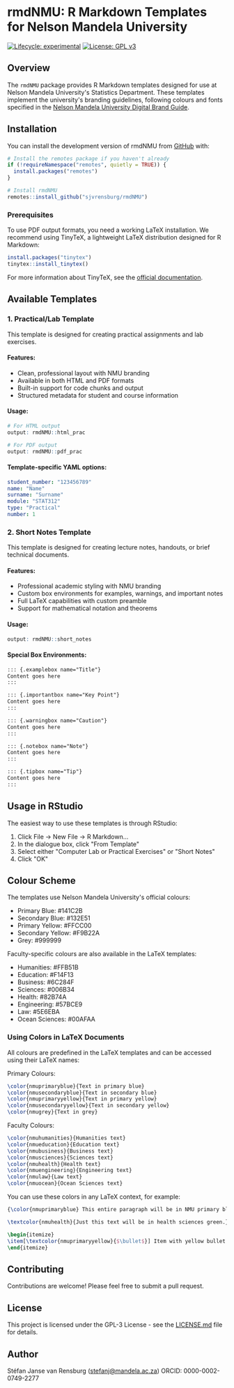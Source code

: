 # rmdNMU: R Markdown Templates for Nelson Mandela University

<!-- badges: start -->
[![Lifecycle: experimental](https://img.shields.io/badge/lifecycle-experimental-orange.svg)](https://lifecycle.r-lib.org/articles/stages.html#experimental)
[![License: GPL v3](https://img.shields.io/badge/License-GPLv3-blue.svg)](https://www.gnu.org/licenses/gpl-3.0)
<!-- badges: end -->

## Overview

The `rmdNMU` package provides R Markdown templates designed for use at Nelson Mandela University's Statistics Department. These templates implement the university's branding guidelines, following colours and fonts specified in the [Nelson Mandela University Digital Brand Guide](https://staff.mandela.ac.za/staff/media/Store/documents/InstID/Manual/Nelson-Mandela-University-Digital-Brand-Guide.pdf).

## Installation

You can install the development version of rmdNMU from [GitHub](https://github.com/) with:

```r
# Install the remotes package if you haven't already
if (!requireNamespace("remotes", quietly = TRUE)) {
  install.packages("remotes")
}

# Install rmdNMU
remotes::install_github("sjvrensburg/rmdNMU")
```

### Prerequisites

To use PDF output formats, you need a working LaTeX installation. We recommend using TinyTeX, a lightweight LaTeX distribution designed for R Markdown:

```r
install.packages("tinytex")
tinytex::install_tinytex()
```

For more information about TinyTeX, see the [official documentation](https://yihui.org/tinytex/).

## Available Templates

### 1. Practical/Lab Template

This template is designed for creating practical assignments and lab exercises.

#### Features:
- Clean, professional layout with NMU branding
- Available in both HTML and PDF formats
- Built-in support for code chunks and output
- Structured metadata for student and course information

#### Usage:
```r
# For HTML output
output: rmdNMU::html_prac

# For PDF output
output: rmdNMU::pdf_prac
```

#### Template-specific YAML options:
```yaml
student_number: "123456789"
name: "Name"
surname: "Surname"
module: "STAT312"
type: "Practical"
number: 1
```

### 2. Short Notes Template

This template is designed for creating lecture notes, handouts, or brief technical documents.

#### Features:
- Professional academic styling with NMU branding
- Custom box environments for examples, warnings, and important notes
- Full LaTeX capabilities with custom preamble
- Support for mathematical notation and theorems

#### Usage:
```r
output: rmdNMU::short_notes
```

#### Special Box Environments:
```markdown
::: {.examplebox name="Title"}
Content goes here
:::

::: {.importantbox name="Key Point"}
Content goes here
:::

::: {.warningbox name="Caution"}
Content goes here
:::

::: {.notebox name="Note"}
Content goes here
:::

::: {.tipbox name="Tip"}
Content goes here
:::
```

## Usage in RStudio

The easiest way to use these templates is through RStudio:

1. Click File → New File → R Markdown...
2. In the dialogue box, click "From Template"
3. Select either "Computer Lab or Practical Exercises" or "Short Notes"
4. Click "OK"

## Colour Scheme

The templates use Nelson Mandela University's official colours:

- Primary Blue: #141C2B
- Secondary Blue: #132E51
- Primary Yellow: #FFCC00
- Secondary Yellow: #F9B22A
- Grey: #999999

Faculty-specific colours are also available in the LaTeX templates:

- Humanities: #FFB51B
- Education: #F14F13
- Business: #6C284F
- Sciences: #006B34
- Health: #82B74A
- Engineering: #57BCE9
- Law: #5E6EBA
- Ocean Sciences: #00AFAA

### Using Colors in LaTeX Documents

All colours are predefined in the LaTeX templates and can be accessed using their LaTeX names:

Primary Colours:
```latex
\color{nmuprimaryblue}{Text in primary blue}
\color{nmusecondaryblue}{Text in secondary blue}
\color{nmuprimaryyellow}{Text in primary yellow}
\color{nmusecondaryyellow}{Text in secondary yellow}
\color{nmugrey}{Text in grey}
```

Faculty Colours:
```latex
\color{nmuhumanities}{Humanities text}
\color{nmueducation}{Education text}
\color{nmubusiness}{Business text}
\color{nmusciences}{Sciences text}
\color{nmuhealth}{Health text}
\color{nmuengineering}{Engineering text}
\color{nmulaw}{Law text}
\color{nmuocean}{Ocean Sciences text}
```

You can use these colors in any LaTeX context, for example:
```latex
{\color{nmuprimaryblue} This entire paragraph will be in NMU primary blue.}

\textcolor{nmuhealth}{Just this text will be in health sciences green.}

\begin{itemize}
\item[\textcolor{nmuprimaryyellow}{$\bullet$}] Item with yellow bullet point
\end{itemize}
```

## Contributing

Contributions are welcome! Please feel free to submit a pull request.

## License

This project is licensed under the GPL-3 License - see the [LICENSE.md](LICENSE.md) file for details.

## Author

Stéfan Janse van Rensburg (stefanj@mandela.ac.za)
ORCID: 0000-0002-0749-2277
